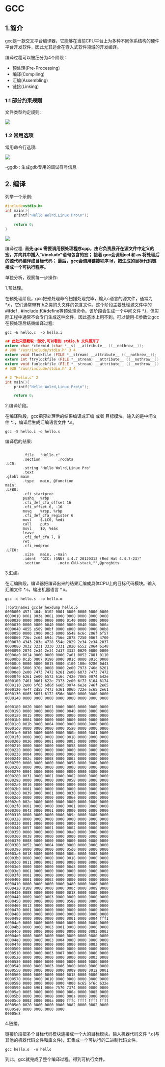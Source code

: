 # GCC 

## 1.简介

gcc是一款交叉平台编译器，它能够在当前CPU平台上为多种不同体系结构的硬件平台开发软件，因此尤其适合在嵌入式软件领域的开发编译。

编译过程可以被细分为4个阶段：

* 预处理(Pre-Processing)
* 编译(Compiling)
* 汇编(Assembling)
* 链接(Linking)

### 1.1 部分约束规则

文件类型约定规则:

![](../../image/gcc/file-require.jpg)

### 1.2 常用选项

常用命令行选项:

![](../../image/gcc/command-option.jpg)

-ggdb : 生成gdb专用的调试符号信息

## 2. 编译

列举一个示例:

```c
#include<stdio.h>
int main(){
    printf("Hello Wolrd,Linux Pro\n");
    
    return 0;
}
```

![](../../image/gcc/example.png)

编译过程: **首先 gcc 需要调用预处理程序cpp，由它负责展开在源文件中定义的宏，并向其中插入"#include"语句包含的宏； 接着 gcc会调用ccl 和 as 将处理后的源代码编译成目标代码； 最后，gcc会调用链接程序 ld，把生成的目标代码链接成一个可执行程序。**

单独分析，观察每一步操作:

1.预处理。

在预处理阶段，gcc把预处理命令扫描处理完毕，输入c语言的源文件，通常为*.c，它们通常带有.h之类的头文件的包含文件。这个阶段主要处理源文件中的 #ifdef , #include 和#define等预处理命令。该阶段会生成一个中间文件 *.i，但实际工程中通常不会专门生成这种文件，因此基本上用不到。可以使用-E参数让gcc在预处理后结束编译过程:

```shell
gcc -E hello.c  -o hello.i
```

```c
## 此处只是截取一部分,可以看到 stdio.h 文件展开了
extern char *ctermid (char *__s) __attribute__ ((__nothrow__));
# 908 "/usr/include/stdio.h" 3 4 
extern void flockfile (FILE *__stream) __attribute__ ((__nothrow__));
extern int ftrylockfile (FILE *__stream) __attribute__ ((__nothrow__)) ;
extern void funlockfile (FILE *__stream) __attribute__ ((__nothrow__));
# 938 "/usr/include/stdio.h" 3 4 

# 2 "Hello.c" 2
int main(){
    printf("Hello Wolrd,Linux Pro\n");

    return 0;

```

2.编译阶段。

在编译阶段，gcc把预处理后的结果编译成汇编  或者 目标模块。输入的是中间文件 *.i，编译后生成汇编语言文件 *.s。

```shell
gcc -S hello.i -o hello.s
```

编译后的结果:

```assembly

        .file   "Hello.c"
        .section        .rodata
.LC0:
        .string "Hello Wolrd,Linux Pro"
        .text
.globl main
        .type   main, @function
main:
.LFB0:
        .cfi_startproc
        pushq   %rbp
        .cfi_def_cfa_offset 16
        .cfi_offset 6, -16
        movq    %rsp, %rbp
        .cfi_def_cfa_register 6
        movl    $.LC0, %edi
        call    puts
        movl    $0, %eax
        leave
        .cfi_def_cfa 7, 8
        ret
        .cfi_endproc
.LFE0:
        .size   main, .-main
        .ident  "GCC: (GNU) 4.4.7 20120313 (Red Hat 4.4.7-23)"
        .section        .note.GNU-stack,"",@progbits
```

3.汇编。

在汇编阶段，编译器把编译出来的结果汇编成具体CPU上的目标代码模块。输入汇编文件 *.s，输出机器语言 *.o。

```shell
gcc -c hello.s  -o hello.o
```

```assembly
[root@name1 gcc]# hexdump hello.o
0000000 457f 464c 0102 0001 0000 0000 0000 0000
0000010 0001 003e 0001 0000 0000 0000 0000 0000
0000020 0000 0000 0000 0000 0140 0000 0000 0000
0000030 0000 0000 0040 0000 0000 0040 000d 000a
0000040 4855 e589 00bf 0000 e800 0000 0000 00b8
0000050 0000 c900 00c3 0000 6548 6c6c 206f 6f57
0000060 726c 2c64 694c 756e 2078 7250 006f 4700
0000070 4343 203a 4728 554e 2029 2e34 2e34 2037
0000080 3032 3231 3330 3331 2820 6552 2064 6148
0000090 2074 2e34 2e34 2d37 3332 0029 0000 0000
00000a0 0014 0000 0000 0000 7a01 0052 7801 0110
00000b0 0c1b 0807 0190 0000 001c 0000 001c 0000
00000c0 0000 0000 0015 0000 4100 100e 0286 0d43
00000d0 5006 070c 0008 0000 2e00 7973 746d 6261
00000e0 2e00 7473 7472 6261 2e00 6873 7473 7472
00000f0 6261 2e00 6572 616c 742e 7865 0074 642e
0000100 7461 0061 622e 7373 2e00 6f72 6164 6174
0000110 2e00 6f63 6d6d 6e65 0074 6e2e 746f 2e65
0000120 4e47 2d55 7473 6361 006b 722e 6c65 2e61
0000130 6865 665f 6172 656d 0000 0000 0000 0000
0000140 0000 0000 0000 0000 0000 0000 0000 0000
*
0000180 0020 0000 0001 0000 0006 0000 0000 0000
0000190 0000 0000 0000 0000 0040 0000 0000 0000
00001a0 0015 0000 0000 0000 0000 0000 0000 0000
00001b0 0004 0000 0000 0000 0000 0000 0000 0000
00001c0 001b 0000 0004 0000 0000 0000 0000 0000
00001d0 0000 0000 0000 0000 05a0 0000 0000 0000
00001e0 0030 0000 0000 0000 000b 0000 0001 0000
00001f0 0008 0000 0000 0000 0018 0000 0000 0000
0000200 0026 0000 0001 0000 0003 0000 0000 0000
0000210 0000 0000 0000 0000 0058 0000 0000 0000
0000220 0000 0000 0000 0000 0000 0000 0000 0000
0000230 0004 0000 0000 0000 0000 0000 0000 0000
0000240 002c 0000 0008 0000 0003 0000 0000 0000
0000250 0000 0000 0000 0000 0058 0000 0000 0000
0000260 0000 0000 0000 0000 0000 0000 0000 0000
0000270 0004 0000 0000 0000 0000 0000 0000 0000
0000280 0031 0000 0001 0000 0002 0000 0000 0000
0000290 0000 0000 0000 0000 0058 0000 0000 0000
00002a0 0016 0000 0000 0000 0000 0000 0000 0000
00002b0 0001 0000 0000 0000 0000 0000 0000 0000
00002c0 0039 0000 0001 0000 0030 0000 0000 0000
00002d0 0000 0000 0000 0000 006e 0000 0000 0000
00002e0 002e 0000 0000 0000 0000 0000 0000 0000
00002f0 0001 0000 0000 0000 0001 0000 0000 0000
0000300 0042 0000 0001 0000 0000 0000 0000 0000
0000310 0000 0000 0000 0000 009c 0000 0000 0000
0000320 0000 0000 0000 0000 0000 0000 0000 0000
0000330 0001 0000 0000 0000 0000 0000 0000 0000
0000340 0057 0000 0001 0000 0002 0000 0000 0000
0000350 0000 0000 0000 0000 00a0 0000 0000 0000
0000360 0038 0000 0000 0000 0000 0000 0000 0000
0000370 0008 0000 0000 0000 0000 0000 0000 0000
0000380 0052 0000 0004 0000 0000 0000 0000 0000
0000390 0000 0000 0000 0000 05d0 0000 0000 0000
00003a0 0018 0000 0000 0000 000b 0000 0008 0000
00003b0 0008 0000 0000 0000 0018 0000 0000 0000
00003c0 0011 0000 0003 0000 0000 0000 0000 0000
00003d0 0000 0000 0000 0000 00d8 0000 0000 0000
00003e0 0061 0000 0000 0000 0000 0000 0000 0000
00003f0 0001 0000 0000 0000 0000 0000 0000 0000
0000400 0001 0000 0002 0000 0000 0000 0000 0000
0000410 0000 0000 0000 0000 0480 0000 0000 0000
0000420 0108 0000 0000 0000 000c 0000 0009 0000
0000430 0008 0000 0000 0000 0018 0000 0000 0000
0000440 0009 0000 0003 0000 0000 0000 0000 0000
0000450 0000 0000 0000 0000 0588 0000 0000 0000
0000460 0013 0000 0000 0000 0000 0000 0000 0000
0000470 0001 0000 0000 0000 0000 0000 0000 0000
0000480 0000 0000 0000 0000 0000 0000 0000 0000
0000490 0000 0000 0000 0000 0001 0000 0004 fff1
00004a0 0000 0000 0000 0000 0000 0000 0000 0000
00004b0 0000 0000 0003 0001 0000 0000 0000 0000
00004c0 0000 0000 0000 0000 0000 0000 0003 0003
00004d0 0000 0000 0000 0000 0000 0000 0000 0000
00004e0 0000 0000 0003 0004 0000 0000 0000 0000
00004f0 0000 0000 0000 0000 0000 0000 0003 0005
0000500 0000 0000 0000 0000 0000 0000 0000 0000
0000510 0000 0000 0003 0007 0000 0000 0000 0000
0000520 0000 0000 0000 0000 0000 0000 0003 0008
0000530 0000 0000 0000 0000 0000 0000 0000 0000
0000540 0000 0000 0003 0006 0000 0000 0000 0000
0000550 0000 0000 0000 0000 0009 0000 0012 0001
0000560 0000 0000 0000 0000 0015 0000 0000 0000
0000570 000e 0000 0010 0000 0000 0000 0000 0000
0000580 0000 0000 0000 0000 4800 6c65 6f6c 632e
0000590 6d00 6961 006e 7570 7374 0000 0000 0000
00005a0 0005 0000 0000 0000 000a 0000 0005 0000
00005b0 0000 0000 0000 0000 000a 0000 0000 0000
00005c0 0002 0000 000a 0000 fffc ffff ffff ffff
00005d0 0020 0000 0000 0000 0002 0000 0002 0000
00005e0 0000 0000 0000 0000                    
00005e8
```

4.链接。

链接阶段把多个目标代码模块连接成一个大的目标模块。输入机器代码文件 *.o(与其他的机器代码文件和库文件)，汇集成一个可执行的二进制代码文件。

```shell
gcc hello.o  -o hello
```

到此，gcc就完成了整个编译过程。得到可执行文件。